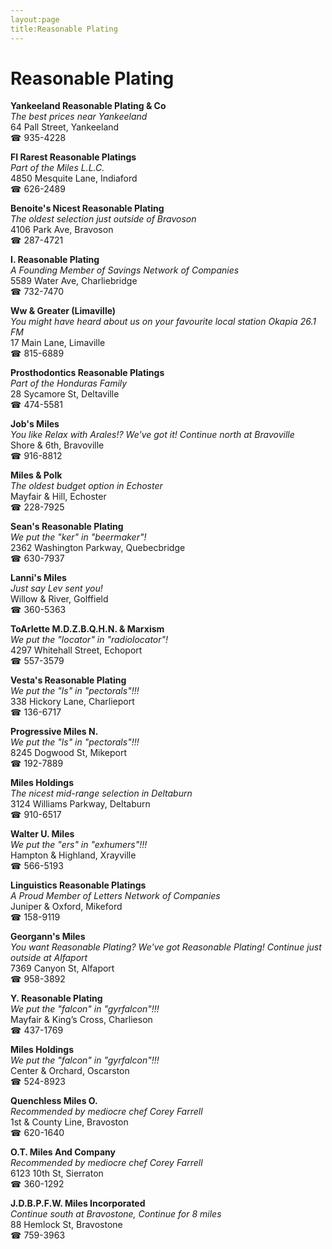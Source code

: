 ```yaml
---
layout:page
title:Reasonable Plating
---
```

# Reasonable Plating

**Yankeeland Reasonable Plating & Co**  
_The best prices near Yankeeland_  
64 Pall Street, Yankeeland  
☎ 935-4228



**FI Rarest Reasonable Platings**  
_Part of the Miles L.L.C._  
4850 Mesquite Lane, Indiaford  
☎ 626-2489



**Benoite's Nicest Reasonable Plating**  
_The oldest selection just outside of Bravoson_  
4106 Park Ave, Bravoson  
☎ 287-4721



**I. Reasonable Plating**  
_A Founding Member of Savings Network of Companies_  
5589 Water Ave, Charliebridge  
☎ 732-7470



**Ww & Greater (Limaville)**  
_You might have heard about us on your favourite local station Okapia 26.1 FM_  
17 Main Lane, Limaville  
☎ 815-6889



**Prosthodontics Reasonable Platings**  
_Part of the Honduras Family_  
28 Sycamore St, Deltaville  
☎ 474-5581



**Job's Miles**  
_You like Relax with Arales!? We've got it! 
Continue north at Bravoville_  
Shore & 6th, Bravoville  
☎ 916-8812



**Miles & Polk**  
_The oldest budget option in Echoster_  
Mayfair & Hill, Echoster  
☎ 228-7925



**Sean's Reasonable Plating**  
_We put the "ker" in "beermaker"!_  
2362 Washington Parkway, Quebecbridge  
☎ 630-7937



**Lanni's Miles**  
_Just say Lev sent you!_  
Willow & River, Golffield  
☎ 360-5363



**ToArlette M.D.Z.B.Q.H.N. & Marxism**  
_We put the "locator" in "radiolocator"!_  
4297 Whitehall Street, Echoport  
☎ 557-3579



**Vesta's Reasonable Plating**  
_We put the "ls" in "pectorals"!!!_  
338 Hickory Lane, Charlieport  
☎ 136-6717



**Progressive Miles N.**  
_We put the "ls" in "pectorals"!!!_  
8245 Dogwood St, Mikeport  
☎ 192-7889



**Miles Holdings**  
_The nicest mid-range selection in Deltaburn_  
3124 Williams Parkway, Deltaburn  
☎ 910-6517



**Walter U. Miles**  
_We put the "ers" in "exhumers"!!!_  
Hampton & Highland, Xrayville  
☎ 566-5193



**Linguistics Reasonable Platings**  
_A Proud Member of Letters Network of Companies_  
Juniper & Oxford, Mikeford  
☎ 158-9119



**Georgann's Miles**  
_You want Reasonable Plating? We've got Reasonable Plating! 
Continue just outside at Alfaport_  
7369 Canyon St, Alfaport  
☎ 958-3892



**Y. Reasonable Plating**  
_We put the "falcon" in "gyrfalcon"!!!_  
Mayfair & King’s Cross, Charlieson  
☎ 437-1769



**Miles Holdings**  
_We put the "falcon" in "gyrfalcon"!!!_  
Center & Orchard, Oscarston  
☎ 524-8923



**Quenchless Miles O.**  
_Recommended by mediocre chef Corey Farrell_  
1st & County Line, Bravoston  
☎ 620-1640



**O.T. Miles And Company**  
_Recommended by mediocre chef Corey Farrell_  
6123 10th St, Sierraton  
☎ 360-1292



**J.D.B.P.F.W. Miles Incorporated**  
_Continue south at Bravostone, Continue for 8 miles_  
88 Hemlock St, Bravostone  
☎ 759-3963




